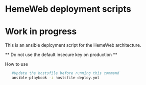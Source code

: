 # HemeWeb deployment scripts
# Work in progress

This is an ansible deployment script for the HemeWeb architecture.

** Do not use the default insecure key on production **


How to use

```bash
   #Update the hostsfile before running this command
   ansible-playbook -i hostsfile deploy.yml
```
